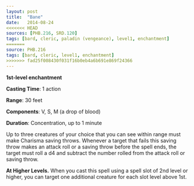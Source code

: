 ```yaml
---
layout: post
title:  "Bane"
date:   2014-08-24
<<<<<<< HEAD
sources: [PHB.216, SRD.120]
tags: [bard, cleric, paladin (vengeance), level1, enchantment]
=======
source: PHB.216
tags: [bard, cleric, level1, enchantment]
>>>>>>> fad25f008430f031f16b0eb4a6b691e869f24366
---
```


**1st-level enchantment**

**Casting Time**: 1 action

**Range**: 30 feet

**Components**: V, S, M (a drop of blood)

**Duration**: Concentration, up to 1 minute

Up to three creatures of your choice that you can see within range must make Charisma saving throws. Whenever a target that fails this saving throw makes an attack roll or a saving throw before the spell ends, the target must roll a d4 and subtract the number rolled from the attack roll or saving throw.

**At Higher Levels.** When you cast this spell using a spell slot of 2nd level or higher, you can target one additional creature for each slot level above 1st.
